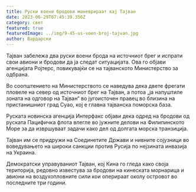 ```yaml
---
title: Руски воени бродови маневрираат кај Тајван
date: 2023-06-29T07:45:39.356Z
category: свет
featured: true
featuredImage: ../img/9-45-us-voen-broj-tajvan.jpg
author: Вардарски
---
```

Тајван забележа два руски воени брода на источниот брег и испрати свои авиони и бродови да ја следат ситуацијата. Ова го објави агенцијата Ројтерс, повикувајќи се на тајванското Министерство за одбрана.

Во соопштението на Министерството се наведува дека двете фрегати пловеле на север од источниот брег на Тајван, а потоа „ја напуштиле зоната на одговор на Тајван“ во југоисточен правец во близина на пристанишниот град Суао, кој е главна тајванска поморска база.

Руската новинска агенција Интерфакс објави дека одред на бродови од руската Пацифичка флота влегле во јужните делови на Филипинското Море за да извршуваат задачи како дел од долгата морска транзиција.

Тајван им се придружи на Соединетите Држави и нивните сојузници во воведувањето на широки санкции против Русија по нејзината инвазија на Украина.

Демократски управуваниот Тајван, кој Кина го гледа како своја територија, редовно известува за бродови на кинеската морнарица и авиони на воздухопловните сили кои оперираат околу островот во последните три години.